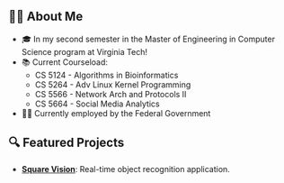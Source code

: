 ## 👨‍💻 About Me
- 🎓 In my second semester in the Master of Engineering in Computer Science program at Virginia Tech!
- 📚 Current Courseload:
    - CS 5124 - Algorithms in Bioinformatics
    - CS 5264 - Adv Linux Kernel Programming
    - CS 5566 - Network Arch and Protocols II
    - CS 5664 - Social Media Analytics
- 🧑‍💼 Currently employed by the Federal Government

## 🔍 Featured Projects
- [**Square Vision**](https://github.com/wieckingcp23/Team1): Real-time object recognition application.
